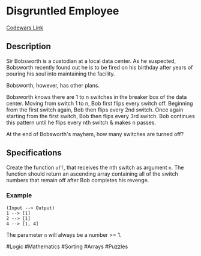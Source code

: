 # Disgruntled Employee

[Codewars Link](https://www.codewars.com/kata/541103f0a0e736c8e40011d5/python)

## Description

Sir Bobsworth is a custodian at a local data center. As he suspected, Bobsworth recently found out he is to be fired on his birthday after years of pouring his soul into maintaining the facility.

Bobsworth, however, has other plans.

Bobsworth knows there are 1 to n switches in the breaker box of the data center. Moving from switch 1 to n, Bob first flips every switch off. Beginning from the first switch again, Bob then flips every 2nd switch. Once again starting from the first switch, Bob then flips every 3rd switch. Bob continues this pattern until he flips every nth switch & makes n passes.

At the end of Bobsworth's mayhem, how many switches are turned off?

## Specifications

Create the function `off`, that receives the nth switch as argument `n`. The function should return an ascending array containing all of the switch numbers that remain off after Bob completes his revenge.

### Example

```
(Input --> Output)
1 --> [1]
2 --> [1]
4 --> [1, 4]
```

The parameter `n` will always be a number >= 1.

#Logic #Mathematics #Sorting #Arrays #Puzzles